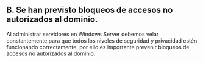 ## B. Se han previsto bloqueos de accesos no autorizados al dominio. ##
Al administrar servidores en Windows Server debemos velar constantemente para que todos los niveles de seguridad y privacidad estén funcionando correctamente, por ello es importante prevenir bloqueos de accesos no autorizados al dominio.
